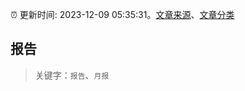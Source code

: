 :alarm_clock: 更新时间: 2023-12-09 05:35:31。[文章来源](/README.md)、[文章分类](/TAGS.md)

## 报告


> 关键字：`报告`、`月报`



